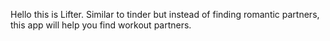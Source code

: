 Hello this is Lifter. Similar to tinder but instead of finding romantic partners, this app will help you find workout partners.

